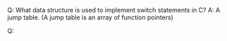 Q: What data structure is used to implement switch statements in C?
A: A jump table. (A jump table is an array of function pointers)

Q: 

